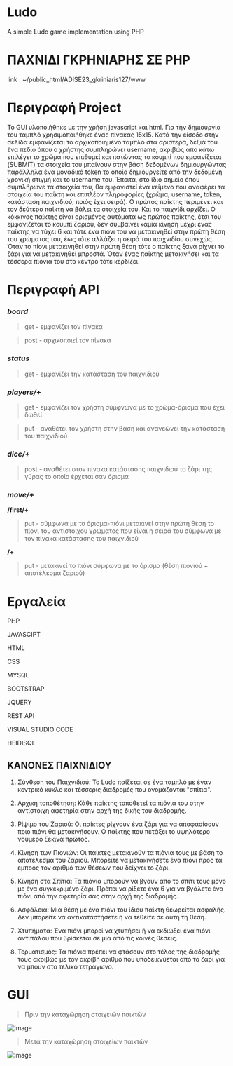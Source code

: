 # Ludo
A simple Ludo game implementation using PHP 

# ΠΑΧΝΙΔΙ ΓΚΡΗΝΙΑΡΗΣ ΣΕ PHP

link : ~/public_html/ADISE23_gkriniaris127/www

# Περιγραφή Project

Το GUI υλοποιήθηκε με την χρήση javascript και html. Για την δημιουργία του ταμπλό χρησιμοποιήθηκε ένας πίνακας 15x15. 
Κατά την είσοδο στην σελίδα εμφανίζεται το αρχικοποιημένο ταμπλό στα αριστερά, δεξιά του ένα πεδίο όπου ο χρήστης 
συμπληρώνει username, ακριβώς απο κάτω επιλέγει το χρώμα που επιθυμεί και πατώντας το κουμπί που εμφανίζεται (SUBMIT) 
τα στοιχεία του μπαίνουν στην βάση δεδομένων δημιουργώντας παράλληλα ένα μοναδικό token το οποίο δημιουργείτε από την
δεδομένη χρονική στιγμή και το username του. Έπειτα, στο ίδιο σημείο όπου συμπλήρωνε τα στοιχεία του, θα εμφανιστεί ένα
κείμενο που αναφέρει τα στοιχεία του παίκτη και επιπλέον πληροφορίες (χρώμα, username, token, κατάσταση παιχνιδιού, ποιός έχει σειρά).
Ο πρώτος παίκτης περιμένει και τον δεύτερο παίκτη να βάλει τα στοιχεία του. Και το παιχνίδι αρχίζει.
Ο κόκκινος παίκτης είναι ορισμένος αυτόματα ως πρώτος παίκτης, έτσι του εμφανίζεται το κουμπί ζαριού, δεν συμβαίνει καμία κίνηση μέχρι 
ένας παίκτης να τύχει 6 και τότε ένα πιόνι του να μετακινηθεί στην πρώτη θέση του χρώματος του, έως τότε αλλάζει η σειρά του παιχνιδίου 
συνεχώς. Όταν το πίονι μετακινηθεί στην πρώτη θέση τότε ο παίκτης ξανά ρίχνει το ζάρι για να μετακινηθεί μπροστά. Όταν ένας παίκτης μετακινήσει και 
τα τέσσερα πιόνια του στο κέντρο τότε κερδίζει.


# Περιγραφή API

### ***board***

> get - εμφανίζει τον πίνακα

> post - αρχικοποιεί τον πίνακα

### ***status***

> get - εμφανίζει την κατάσταση του παιχνιδιού

### ***players/+***

> get - εμφανίζει τον χρήστη σύμφνωνα με το χρώμα-όρισμα που έχει δωθεί

> put - αναθέτει τον χρήστη στην βάση και ανανεώνει την κατάσταση του παιχνιδιού

### ***dice/+***

> post - αναθέτει στον πίνακα κατάστασης παιχνιδιού το ζάρι της γύρας το οποίο έρχεται σαν όρισμα

### ***move/+***

**/first/+** 

> put - σύμφωνα με το όρισμα-πιόνι μετακινεί στην πρώτη θέση το πίονι του αντίστοιχου χρώματος που είναι η σειρά του σύμφωνα με τον πίνακα κατάστασης του παιχνιδιού

**/+**

> put - μετακινεί το πιόνι σύμφωνα με το όρισμα (θέση πιονιού + αποτέλεσμα ζαριού)

# Εργαλεία

PHP

JAVASCIPT

HTML

CSS

MYSQL

BOOTSTRAP

JQUERY

REST API

VISUAL STUDIO CODE

HEIDISQL



## ΚΑΝΟΝΕΣ ΠΑΙΧΝΙΔΙΟΥ

1. Σύνθεση του Παιχνιδιού: Το Ludo παίζεται σε ένα ταμπλό με έναν κεντρικό κύκλο και τέσσερις διαδρομές που ονομάζονται "σπίτια".

2. Αρχική τοποθέτηση: Κάθε παίκτης τοποθετεί τα πιόνια του στην αντίστοιχη αφετηρία στην αρχή της δικής του διαδρομής.

3. Ρίψιμο του Ζαριού: Οι παίκτες ρίχνουν ένα ζάρι για να αποφασίσουν ποιο πιόνι θα μετακινήσουν. Ο παίκτης που πετάξει το υψηλότερο νούμερο ξεκινά πρώτος.

4. Κίνηση των Πιονιών: Οι παίκτες μετακινούν τα πιόνια τους με βάση το αποτέλεσμα του ζαριού. Μπορείτε να μετακινήσετε ένα πιόνι προς τα εμπρός τον αριθμό των θέσεων που δείχνει το ζάρι.

5. Κίνηση στα Σπίτια: Τα πιόνια μπορούν να βγουν από το σπίτι τους μόνο με ένα συγκεκριμένο ζάρι. Πρέπει να ρίξετε ένα 6 για να βγάλετε ένα πιόνι από την αφετηρία σας στην αρχή της διαδρομής.

6. Ασφάλεια: Μια θέση με ένα πιόνι του ίδιου παίκτη θεωρείται ασφαλής. Δεν μπορείτε να αντικαταστήσετε ή να τεθείτε σε αυτή τη θέση.

7. Χτυπήματα: Ένα πιόνι μπορεί να χτυπήσει ή να εκδιώξει ένα πιόνι αντιπάλου που βρίσκεται σε μία από τις κοινές θέσεις.

8. Τερματισμός: Τα πιόνια πρέπει να φτάσουν στο τέλος της διαδρομής τους ακριβώς με τον ακριβή αριθμό που υποδεικνύεται από το ζάρι για να μπουν στο τελικό τετράγωνο.

# GUI

> Πριν την καταχώρηση στοιχειών παικτών

![image](https://github.com/iee-ihu-gr-course1941/ADISE23_gkriniaris127/assets/77936947/ee16b59e-6dfb-4ae3-a2e1-acd061315eac)

> Μετά την καταχώρηση στοιχείων παικτών

![image](https://github.com/iee-ihu-gr-course1941/ADISE23_gkriniaris127/assets/77936947/929144bc-4098-42a3-a836-2b5fb7d02767)



